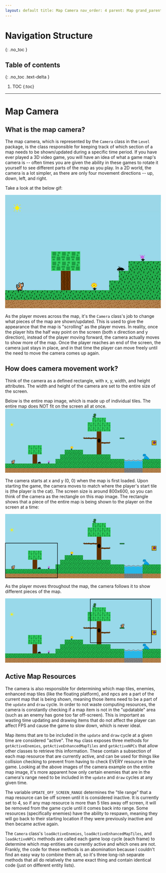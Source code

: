 ```yaml
---
layout: default title: Map Camera nav_order: 4 parent: Map grand_parent: Game Code Details permalink: /GameCodeDetails/Map/MapCamera
---
```


# Navigation Structure

{: .no_toc }

## Table of contents

{: .no_toc .text-delta }

1. TOC {:toc}

---

# Map Camera

## What is the map camera?

The map camera, which is represented by the `Camera` class in the `Level` package, is the class responsible for keeping track of which section of a map needs to be shown/updated during a specific time period. If you have ever played a 3D video game, you will have an idea of what a game map's camera is -- often times you are given the ability in these games to rotate it yourself to see different parts of the map as you play. In a 2D world, the camera is a lot simpler, as there are only four movement directions -- up, down, left, and right.

Take a look at the below gif:

![playing-level.gif](../../../assets/images/playing-level.gif)

As the player moves across the map, it's the `Camera` class's job to change what pieces of the map are shown/updated. This is used to give the appearance that the map is "scrolling" as the player moves. In reality, once the player hits the half way point on the screen (both x direction and y direction), instead of the player moving forward, the camera actually moves to show more of the map. Once the player reaches an end of the screen, the camera just stays in place, and in that time the player can move freely until the need to move the camera comes up again.

## How does camera movement work?

Think of the camera as a defined rectangle, with x, y, width, and height attributes. The width and height of the camera are set to the entire size of the screen.

Below is the entire map image, which is made up of individual tiles. The entire map does NOT fit on the screen all at once.
![entire-map.PNG](../../../assets/images/entire-map.PNG)

The camera starts at x and y (0, 0) when the map is first loaded. Upon starting the game, the camera moves to match where the player's start tile is (the player is the cat). The screen size is around 800x600, so you can think of the camera as the rectangle on this map image. The rectangle shows that a piece of the entire map is being shown to the player on the screen at a time:

![entire-map-with-camera-1.png](../../../assets/images/entire-map-with-camera-1.png)

As the player moves throughout the map, the camera follows it to show different pieces of the map.

![entire-map-with-camera-1.png](../../../assets/images/entire-map-with-camera-2.png)

## Active Map Resources

The camera is also responsible for determining which map tiles, enemies, enhanced map tiles (like the floating platform), and npcs are a part of the current map that is being shown, meaning those items need to be a part of the `update` and `draw` cycle. In order to not waste computing resources, the camera is constantly checking if a map item is not in the "updatable" area (such as an enemy has gone too far off-screen). This is important as wasting time updating and drawing items that do not affect the player can affect FPS and cause the game to slow down, which is never ideal.

Map items that are to be included in the `update` and `draw` cycle at a given time are considered "active". The `Map` class exposes three methods for `getActiveEnemies`, `getActiveEnhancedMapTiles` and `getActiveNPCs` that allow other classes to retrieve this information. These contain a subsection of each map resource that are currently active, and can be used for things like collision checking to prevent from having to check EVERY resource in the game. Looking at the above images of the camera example on the entire map image, it's more apparent how only certain enemies that are in the camera's range need to be included in the `update` and `draw` cycles at any given time.

The variable `UPDATE_OFF_SCREEN_RANGE` determines the "tile range" that a map resource can be off screen until it is considered inactive. It is currently set to 4, so if any map resource is more than 5 tiles away off screen, it will be removed from the game cycle until it comes back into range. Some resources (specifically enemies) have the ability to respawn, meaning they will go back to their starting location if they were previously inactive and then became active again.

The `Camera` class's `loadActiveEnemies`, `loadActiveEnhancedMapTiles`, and `loadActiveNPCs` methods are called each game loop cycle (each frame)
to determine which map entities are currently active and which ones are not. Frankly, the code for these methods is an abomination because I couldn't find an easy way to combine them all, so it's three long-ish separate methods that all do relatively the same exact thing and contain identical code (just on different entity lists).